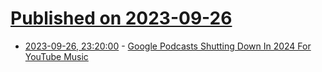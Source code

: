 # [Published on 2023-09-26](index.md)

* [2023-09-26, 23:20:00](https://entertainment.slashdot.org/story/23/09/26/2039226/google-podcasts-shutting-down-in-2024-for-youtube-music?utm_source=rss1.0mainlinkanon&utm_medium=feed) - [Google Podcasts Shutting Down In 2024 For YouTube Music](https://entertainment.slashdot.org/story/23/09/26/2039226/google-podcasts-shutting-down-in-2024-for-youtube-music?utm_source=rss1.0mainlinkanon&utm_medium=feed)
